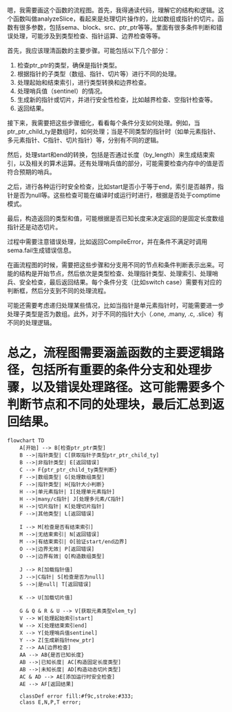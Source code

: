 嗯，我需要画这个函数的流程图。首先，我得通读代码，理解它的结构和逻辑。这个函数叫做analyzeSlice，看起来是处理切片操作的，比如数组或指针的切片。函数有很多参数，包括sema、block、src、ptr_ptr等等。里面有很多条件判断和错误处理，可能涉及到类型检查、指针运算、边界检查等等。

首先，我应该理清函数的主要步骤。可能包括以下几个部分：
1. 检查ptr_ptr的类型，确保是指针类型。
2. 根据指针的子类型（数组、指针、切片等）进行不同的处理。
3. 处理起始和结束索引，进行类型转换和边界检查。
4. 处理哨兵值（sentinel）的情况。
5. 生成新的指针或切片，并进行安全性检查，比如越界检查、空指针检查等。
6. 返回结果。

接下来，我需要把这些步骤细化，看看每个条件分支如何处理。例如，当ptr_ptr_child_ty是数组时，如何处理；当是不同类型的指针时（如单元素指针、多元素指针、C指针、切片指针）等，分别有不同的逻辑。

然后，处理start和end的转换，包括是否通过长度（by_length）来生成结束索引，以及相关的算术运算。还有处理哨兵值的部分，可能需要检查内存中的值是否符合预期的哨兵。

之后，进行各种运行时安全检查，比如start是否小于等于end，索引是否越界，指针是否为null等。这些检查可能在编译时或运行时进行，根据是否处于comptime模式。

最后，构造返回的类型和值，可能根据是否已知长度来决定返回的是固定长度数组指针还是动态切片。

过程中需要注意错误处理，比如返回CompileError，并在条件不满足时调用sema.fail生成错误信息。

在画流程图的时候，需要把这些步骤和分支用不同的节点和条件判断表示出来。可能的结构是开始节点，然后依次是类型检查、处理指针类型、处理索引、处理哨兵、安全检查，最后返回结果。每个条件分支（比如switch case）需要有对应的判断框，然后分支到不同的处理流程。

可能还需要考虑递归处理某些情况，比如当指针是单元素指针时，可能需要进一步处理子类型是否为数组。此外，对于不同的指针大小（.one, .many, .c, .slice）有不同的处理逻辑。

总之，流程图需要涵盖函数的主要逻辑路径，包括所有重要的条件分支和处理步骤，以及错误处理路径。这可能需要多个判断节点和不同的处理块，最后汇总到返回结果。
================================================
```mermaid
flowchart TD
    A[开始] --> B[检查ptr_ptr类型]
    B -->|指针类型| C[获取指针子类型ptr_ptr_child_ty]
    B -->|非指针类型| E[返回错误]
    C --> F{ptr_ptr_child_ty类型判断}
    F -->|数组类型| G[处理数组类型]
    F -->|指针类型| H{指针大小判断}
    H -->|单元素指针| I[处理单元素指针]
    H -->|many/c指针| J[处理多元素/C指针]
    H -->|切片指针| K[处理切片指针]
    F -->|其他类型| L[返回错误]
    
    I --> M[检查是否有结束索引]
    M -->|无结束索引| N[返回错误]
    M -->|有结束索引| O[验证start/end边界]
    O -->|边界无效| P[返回错误]
    O -->|边界有效| Q[构造数组类型]
    
    J --> R[加载指针值]
    J -->|C指针| S[检查是否为null]
    S -->|是null| T[返回错误]
    
    K --> U[加载切片值]
    
    G & Q & R & U --> V[获取元素类型elem_ty]
    V --> W[处理起始索引start]
    W --> X[处理结束索引end]
    X --> Y[处理哨兵值sentinel]
    Y --> Z[生成新指针new_ptr]
    Z --> AA[边界检查]
    AA --> AB{是否已知长度}
    AB -->|已知长度| AC[构造固定长度类型]
    AB -->|未知长度| AD[构造动态切片类型]
    AC & AD --> AE[添加运行时安全检查]
    AE --> AF[返回结果]
    
    classDef error fill:#f9c,stroke:#333;
    class E,N,P,T error;
```